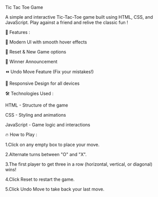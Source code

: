 Tic Tac Toe Game



A simple and interactive Tic-Tac-Toe game built using HTML, CSS, and JavaScript. Play against a friend and relive the classic fun !





🚀 Features : 



🎨 Modern UI with smooth hover effects

🔄 Reset & New Game options

🛑 Winner Announcement

⏪ Undo Move Feature (Fix your mistakes!)

📱 Responsive Design for all devices





🛠️ Technologies Used : 



HTML - Structure of the game

CSS - Styling and animations

JavaScript - Game logic and interactions






🔥 How to Play : 



1.Click on any empty box to place your move.

2.Alternate turns between "O" and "X".

3.The first player to get three in a row (horizontal, vertical, or diagonal) wins!

4.Click Reset to restart the game.

5.Click Undo Move to take back your last move.
